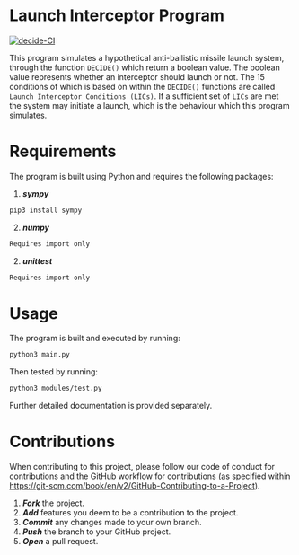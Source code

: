 # Launch Interceptor Program

[![decide-CI](https://github.com/oscarzhpersson/DD2480_Lab1-Decide/actions/workflows/decide-CI.yml/badge.svg)](https://github.com/oscarzhpersson/DD2480_Lab1-Decide/actions/workflows/decide-CI.yml)

This program simulates a hypothetical anti-ballistic missile launch system, through the function `DECIDE()` which return a boolean value. The boolean value represents whether an interceptor should launch or not. The 15 conditions of which is based on within the `DECIDE()` functions are called `Launch Interceptor Conditions (LICs)`. If a sufficient set of `LICs` are met the system may initiate a launch, which is the behaviour which this program simulates.

# Requirements

The program is built using Python and requires the following packages:

1. ***sympy***
```bash
pip3 install sympy
```
2. ***numpy***
```bash
Requires import only
```
2. ***unittest***
```bash
Requires import only
```

# Usage

The program is built and executed by running:

```bash
python3 main.py

```

Then tested by running:

```bash
python3 modules/test.py

```

Further detailed documentation is provided separately.

# Contributions

When contributing to this project, please follow our code of conduct for contributions and the GitHub workflow for contributions (as specified within https://git-scm.com/book/en/v2/GitHub-Contributing-to-a-Project).

1. ***Fork*** the project.
2. ***Add*** features you deem to be a contribution to the project.
3. ***Commit*** any changes made to your own branch.
4. ***Push*** the branch to your GitHub project.
5. ***Open*** a pull request.
